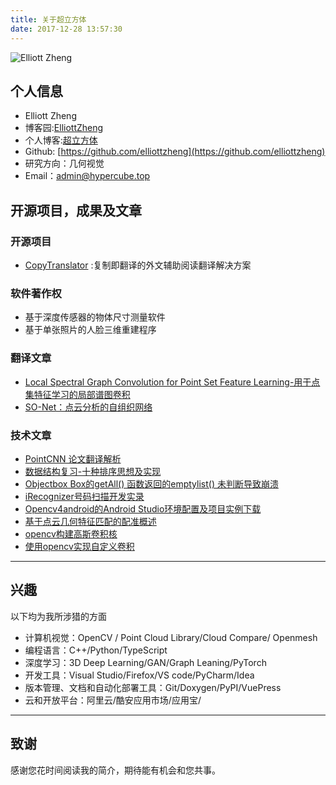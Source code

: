 ```yaml
---
title: 关于超立方体
date: 2017-12-28 13:57:30
---
```

![Elliott Zheng][1]

## 个人信息

 - Elliott Zheng
 - 博客园:[ElliottZheng](https://cnblogs/elliottzheng) 
 - 个人博客:[超立方体](https://hypercube.top)
 - Github: [https://github.com/elliottzheng](https://github.com/elliottzheng)
 - 研究方向：几何视觉
 - Email：[admin@hypercube.top](mailto:admin@hypercube.top)


## 开源项目，成果及文章

### 开源项目

- [CopyTranslator](https://github.com/copytranslator/Copytranslator) :复制即翻译的外文辅助阅读翻译解决方案


### 软件著作权
 - 基于深度传感器的物体尺寸测量软件
 - 基于单张照片的人脸三维重建程序

### 翻译文章
- [Local Spectral Graph Convolution for Point Set Feature Learning-用于点集特征学习的局部谱图卷积](https://www.cnblogs.com/elliottzheng/p/9643741.html)
- [SO-Net：点云分析的自组织网络](https://blog.csdn.net/elliottzheng/article/details/81111915)


### 技术文章

- [PointCNN 论文翻译解析](https://www.cnblogs.com/elliottzheng/p/9100254.html)
- [数据结构复习-十种排序思想及实现](https://hypercube.top/2017/12/31/sort/)
- [Objectbox Box的getAll() 函数返回的emptylist() 未判断导致崩溃](https://www.cnblogs.com/elliottzheng/p/8068055.html)
- [iRecognizer号码扫描开发实录](https://www.cnblogs.com/elliottzheng/p/6945442.html)
- [Opencv4android的Android Studio环境配置及项目实例下载](https://www.cnblogs.com/elliottzheng/p/6695446.html)
- [基于点云几何特征匹配的配准概述](https://www.cnblogs.com/elliottzheng/p/6664218.html)
- [opencv构建高斯卷积核](https://www.cnblogs.com/elliottzheng/p/6616971.html)
- [使用opencv实现自定义卷积](https://www.cnblogs.com/elliottzheng/p/6616869.html) 


---

## 兴趣

以下均为我所涉猎的方面

- 计算机视觉：OpenCV / Point Cloud Library/Cloud Compare/ Openmesh
- 编程语言：C++/Python/TypeScript
- 深度学习：3D  Deep Learning/GAN/Graph Leaning/PyTorch
- 开发工具：Visual Studio/Firefox/VS code/PyCharm/Idea
- 版本管理、文档和自动化部署工具：Git/Doxygen/PyPI/VuePress
- 云和开放平台：阿里云/酷安应用市场/应用宝/

---

## 致谢
感谢您花时间阅读我的简介，期待能有机会和您共事。

[1]: https://s1.ax2x.com/2018/05/16/xbvIe.jpg